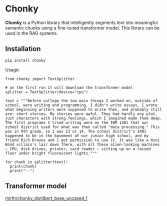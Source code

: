 # Chonky

__Chonky__ is a Python library that intelligently segments text into meaningful semantic chunks using a fine-tuned transformer model. This library can be used in the RAG systems.

## Installation

```
pip install chonky
```

Usage:

```
from chonky import TextSplitter

# on the first run it will download the transformer model
splitter = TextSplitter(device="cpu")

text = """Before college the two main things I worked on, outside of school, were writing and programming. I didn't write essays. I wrote what beginning writers were supposed to write then, and probably still are: short stories. My stories were awful. They had hardly any plot, just characters with strong feelings, which I imagined made them deep. The first programs I tried writing were on the IBM 1401 that our school district used for what was then called "data processing." This was in 9th grade, so I was 13 or 14. The school district's 1401 happened to be in the basement of our junior high school, and my friend Rich Draves and I got permission to use it. It was like a mini Bond villain's lair down there, with all these alien-looking machines — CPU, disk drives, printer, card reader — sitting up on a raised floor under bright fluorescent lights."""

for chunk in splitter(text):
  print(chunk)
  print("--")
```

## Transformer model

[mirth/chonky_distilbert_base_uncased_1](https://huggingface.co/mirth/chonky_distilbert_base_uncased_1)
